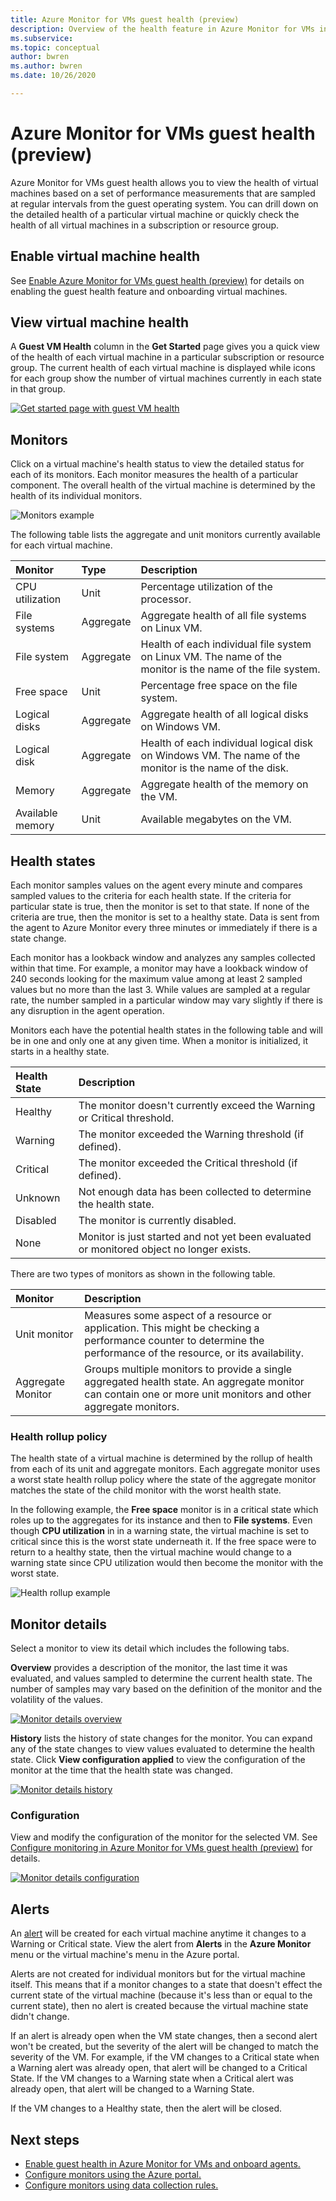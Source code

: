 ```yaml
---
title: Azure Monitor for VMs guest health (preview)
description: Overview of the health feature in Azure Monitor for VMs including how you can view the health of your virtual machines and receive alerts when a virtual machine becomes unhealthy.
ms.subservice: 
ms.topic: conceptual
author: bwren
ms.author: bwren
ms.date: 10/26/2020

---
```


# Azure Monitor for VMs guest health (preview)
Azure Monitor for VMs guest health allows you to view the health of virtual machines based on a set of performance measurements that are sampled at regular intervals from the guest operating system. You can drill down on the detailed health of a particular virtual machine or quickly check the health of all virtual machines in a subscription or resource group. 

## Enable virtual machine health
See [Enable Azure Monitor for VMs guest health (preview)](vminsights-health-enable.md) for details on enabling the guest health feature and onboarding virtual machines.


## View virtual machine health
A **Guest VM Health** column in the **Get Started** page gives you a quick view of the health of each virtual machine in a particular subscription or resource group. The current health of each virtual machine is displayed while icons for each group show the number of virtual machines currently in each state in that group.

[![Get started page with guest VM health](media/vminsights-health-overview/get-started-page.png)](media/vminsights-health-overview/get-started-page.png#lightbox)


## Monitors
Click on a virtual machine's health status to view the detailed status for each of its monitors. Each monitor measures the health of a particular component. The overall health of the virtual machine is determined by the health of its individual monitors. 

![Monitors example](media/vminsights-health-overview/monitors.png)

The following table lists the aggregate and unit monitors currently available for each virtual machine. 

| Monitor | Type | Description |
|:---|:---|:---|
| CPU utilization | Unit | Percentage utilization of the processor. |
| File systems | Aggregate | Aggregate health of all file systems on Linux VM. |
| File system  | Aggregate | Health of each individual file system on Linux VM. The name of the monitor is the name of the file system. |
| Free space | Unit | Percentage free space on the file system. |
| Logical disks | Aggregate | Aggregate health of all logical disks on Windows VM. |
| Logical disk  | Aggregate | Health of each individual logical disk on Windows VM. The name of the monitor is the name of the disk. |
| Memory | Aggregate | Aggregate health of the memory on the VM. |
| Available memory | Unit | Available megabytes on the VM. |

## Health states
Each monitor samples values on the agent every minute and compares sampled values to the criteria for each health state. If the criteria for particular state is true, then the monitor is set to that state. If none of the criteria are true, then the monitor is set to a healthy state. Data is sent from the agent to Azure Monitor every three minutes or immediately if there is a state change.

Each monitor has a lookback window and analyzes any samples collected within that time. For example, a monitor may have a lookback window of 240 seconds looking for the maximum value among at least 2 sampled values but no more than the last 3. While values are sampled at a regular rate, the number sampled in a particular window may vary slightly if there is any disruption in the agent operation.

Monitors each have the potential health states in the following table and will be in one and only one at any given time. When a monitor is initialized, it starts in a healthy state.

| Health State | Description |
|:---|:---|
| Healthy  | The monitor doesn't currently exceed the Warning or Critical threshold. |
| Warning  | The monitor exceeded the Warning threshold (if defined). |
| Critical | The monitor exceeded the Critical threshold (if defined). |
| Unknown  | Not enough data has been collected to determine the health state. |
| Disabled | The monitor is currently disabled. |
| None     | Monitor is just started and not yet been evaluated or monitored object no longer exists. |



There are two types of monitors as shown in the following table.

| Monitor | Description |
|:---|:---|
| Unit monitor | Measures some aspect of a resource or application. This might be checking a performance counter to determine the performance of the resource, or its availability. |
| Aggregate Monitor | Groups multiple monitors to provide a single aggregated health state. An aggregate monitor can contain one or more unit monitors and other aggregate monitors. |


  
### Health rollup policy
The health state of a virtual machine is determined by the rollup of health from each of its unit and aggregate monitors. Each aggregate monitor uses a worst state health rollup policy where the state of the aggregate monitor matches the state of the child monitor with the worst health state.  

In the following example, the **Free space** monitor is in a critical state which roles up to the aggregates for its instance and then to **File systems**. Even though **CPU utilization** in in a warning state, the virtual machine is set to critical since this is the worst state underneath it. If the free space were to return to a healthy state, then the virtual machine would change to a warning state since CPU utilization would then become the monitor with the worst state.

![Health rollup example](media/vminsights-health-overview/health-rollup-example.png)


## Monitor details
Select a monitor to view its detail which includes the following tabs.

**Overview** provides a description of the monitor, the last time it was evaluated, and values sampled to determine the current health state. The number of samples may vary based on the definition of the monitor and the volatility of the values.

[![Monitor details overview](media/vminsights-health-overview/monitor-details-overview.png)](media/vminsights-health-overview/monitor-details-overview.png#lightbox)

**History** lists the history of state changes for the monitor. You can expand any of the state changes to view values evaluated to determine the health state. Click **View configuration applied** to view the configuration of the monitor at the time that the health state was changed.



[![Monitor details history](media/vminsights-health-overview/monitor-details-history.png)](media/vminsights-health-overview/monitor-details-history.png#lightbox)

### Configuration
View and modify the configuration of the monitor for the selected VM. See [Configure monitoring in Azure Monitor for VMs guest health (preview)](vminsights-health-enable.md) for details.

[![Monitor details configuration](media/vminsights-health-overview/monitor-details-configuration.png)](media/vminsights-health-overview/monitor-details-configuration.png#lightbox)


## Alerts
An [alert](../platform/alerts-overview.md) will be created for each virtual machine anytime it changes to a Warning or Critical state. View the alert from **Alerts** in the **Azure Monitor** menu or the virtual machine's menu in the Azure portal.

Alerts are not created for individual monitors but for the virtual machine itself. This means that if a monitor changes to a state that doesn't effect the current state of the virtual machine (because it's less than or equal to the current state), then no alert is created because the virtual machine state didn't change.

If an alert is already open when the VM state changes, then a second alert won't be created, but the severity of the alert will be changed to match the severity of the VM. For example, if the VM changes to a Critical state when a Warning alert was already open, that alert will be changed to a Critical State. If the VM changes to a Warning state when a Critical alert was already open, that alert will be changed to a Warning State. 

If the VM changes to a Healthy state, then the alert will be closed.

## Next steps

- [Enable guest health in Azure Monitor for VMs and onboard agents.](vminsights-health-enable.md)
- [Configure monitors using the Azure portal.](vminsights-health-configure.md)
- [Configure monitors using data collection rules.](vminsights-health-configure-dcr.md)